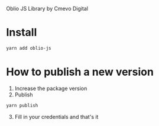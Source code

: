 Oblio JS Library by Cmevo Digital

# Install

```sh
yarn add oblio-js
```

# How to publish a new version

1. Increase the package version
2. Publish

```sh
yarn publish
```

3. Fill in your credentials and that's it

